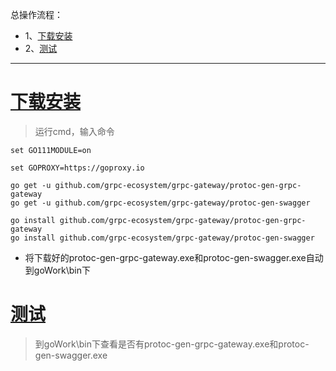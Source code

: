 总操作流程：
- 1、[下载安装](#go-01)
- 2、[测试](#go-02)

***

# <a name="go-01" href="#" >下载安装</a>

> 运行cmd，输入命令
```
set GO111MODULE=on

set GOPROXY=https://goproxy.io

go get -u github.com/grpc-ecosystem/grpc-gateway/protoc-gen-grpc-gateway
go get -u github.com/grpc-ecosystem/grpc-gateway/protoc-gen-swagger

go install github.com/grpc-ecosystem/grpc-gateway/protoc-gen-grpc-gateway
go install github.com/grpc-ecosystem/grpc-gateway/protoc-gen-swagger
```

- 将下载好的protoc-gen-grpc-gateway.exe和protoc-gen-swagger.exe自动到goWork\bin下

# <a name="go-02" href="#" >测试</a>

> 到goWork\bin下查看是否有protoc-gen-grpc-gateway.exe和protoc-gen-swagger.exe